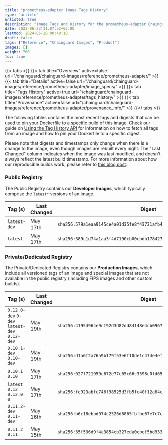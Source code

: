 ```yaml
---
title: "prometheus-adapter Image Tags History"
type: "article"
unlisted: true
description: "Image Tags and History for the prometheus-adapter Chainguard Image"
date: 2023-06-22T11:07:52+02:00
lastmod: 2024-05-20 00:48:18
draft: false
tags: ["Reference", "Chainguard Images", "Product"]
images: []
weight: 700
toc: true
---
```


{{< tabs >}}
{{< tab title="Overview" active=false url="/chainguard/chainguard-images/reference/prometheus-adapter/" >}}
{{< tab title="Details" active=false url="/chainguard/chainguard-images/reference/prometheus-adapter/image_specs/" >}}
{{< tab title="Tags History" active=true url="/chainguard/chainguard-images/reference/prometheus-adapter/tags_history/" >}}
{{< tab title="Provenance" active=false url="/chainguard/chainguard-images/reference/prometheus-adapter/provenance_info/" >}}
{{</ tabs >}}

The following tables contains the most recent tags and digests that can be used to pin your Dockerfile to a specific build of this image. Check our guide on [Using the Tag History API](/chainguard/chainguard-images/using-the-tag-history-api/) for information on how to fetch all tags from an image and how to pin your Dockerfile to a specific digest.

Please note that digests and timestamps only change when there is a change to the image, even though images are rebuilt every night. The "Last Changed" column indicates when the image was last modified, and doesn't always reflect the latest build timestamp. For more information about how our reproducible builds work, please refer to [this blog post](https://www.chainguard.dev/unchained/reproducing-chainguards-reproducible-image-builds).

### Public Registry
The Public Registry contains our **Developer Images**, which typically comprise the `latest*` versions of an image.

| Tag (s)       | Last Changed | Digest                                                                    |
|---------------|--------------|---------------------------------------------------------------------------|
|  `latest-dev` | May 17th     | `sha256:579a1eaa9145ce4a01d35fe8f43731afb45a158814e84e133540a6c1b98b0af3` |
|  `latest`     | May 17th     | `sha256:389c1d74a1aa3f4d7190cb00cbdb1784275d48d91e6f47ab5c3a1d89bf88bd2a` |


### Private/Dedicated Registry
The Private/Dedicated Registry contains our **Production Images**, which include all versioned tags of an image and special images that are not available in the public registry (including FIPS images and other custom builds).

| Tag (s)                                       | Last Changed | Digest                                                                    |
|-----------------------------------------------|--------------|---------------------------------------------------------------------------|
|  `0.12.0-dev` `0-dev` `latest-dev` `0.12-dev` | May 19th     | `sha256:41954964e9cf92d3d82dd84148e4cb09671479b202de8d85512efd5d1ef9010b` |
|  `0.10.1-dev` `0.10-dev`                      | May 19th     | `sha256:d1a6f2a76a9b179f53e6f10de1c474e4ef7f1f7db5f5de6583a60fd86d529011` |
|  `0.10.1` `0.10`                              | May 17th     | `sha256:927f721959c672e77c65c66c3598c0fd6568042f43a66ea0d5eba47cec50600c` |
|  `latest` `0.12` `0.12.0` `0`                 | May 17th     | `sha256:fe923abfc746f98525d3fb5fc40f12a84cde15d768e2dfb7a6746e38ed203a28` |
|  `0.11.2-dev` `0.11-dev`                      | May 16th     | `sha256:b6c18ebbd974c2526d6865fbfbe67e7c7ce023041c3704efa45354dcaa0f02a0` |
|  `0.11.2` `0.11`                              | May 15th     | `sha256:35f536d9f4c3854eb327eda0cbef5bd933bf649350bce76f504075c0fd8fa266` |


